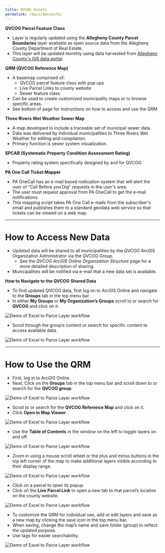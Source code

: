 ```yaml
---
title: QVCOG Assets
permalink: /docs/datainfo/
---
```

**QVCOG Parcel Feature Class**
*   Layer is regularly updated using the **Allegheny County Parcel Boundaries** layer available as open source data from the Allegheny County Department of Real Estate.
*   This layer will be updated monthly using data harvested from [Allegheny County's GIS data portal](http://openac.alcogis.opendata.arcgis.com/).

**QRM (QVCOG Reference Map)**
*   A basemap comprised of:
    -   QVCOG parcel feature class with pop ups
    -   Live Parcel Links to county website
    -   Sewer feature class
*   Can be used to create customized municipality maps or to browse specific areas.
*   See bottom of page for instructions on how to access and use the QRM

**Three Rivers Wet Weather Sewer Map**
*   A map developed to include a traceable set of municipal sewer data.
*   Data was delivered by individual municipalities to Three Rivers Wet Weather for editing and compilation.
*   Primary function is sewer system visualization.  

**SPCAR (Systematic Property Condition Assessment Rating)**
*   Property rating system specifically designed by and for QVCOG

**PA One Call Ticket Mapper**
*   PA OneCall has an e-mail based notiication system that will alert the user of "Call Before you Dig" requests in the user's area.
*   The user must request approval from PA OneCall to get the e-mail notifications.
*   This mapping script takes PA One Call e-mails from the subscriber's email and publishes them to a standard geodata web service so that tickets can be viewed on a web map.

***

# How to Access New Data

*   Updated data will be shared to all municipalities by the QVCOG ArcGIS Organization Administrator via the QVCOG Group.
    -   See the _QVCOG ArcGIS Online Organization Structure_ page for a more detailed description of sharing.
*   Municipalities will be notified via e-mail that a new data set is available.

**How to Navigate to the QVCOG Shared Data**

*	To find updated QVCOG data, first log on to ArcGIS Online and navigate to the **Groups** tab in the top menu bar.
*	In either **My Groups** or **My Organization’s Groups** scroll to or search for **QVCOG** and click on it.

![Demo of Excel to Parce Layer workflow]({{site.img_folder}}FindQVCOGGroup2.gif)

*	Scroll through the group’s content or search for specific content to access available data.

![Demo of Excel to Parce Layer workflow]({{site.img_folder}}QVCOGGroupData.gif)

***

#   How to Use the QRM

*   First, log in to ArcGIS Online
*	Next, Click on the **Groups** tab in the top menu bar and scroll down to or search for the **QVCOG group**.

![Demo of Excel to Parce Layer workflow]({{site.img_folder}}FindQVCOGGroup.gif)

*	Scroll to or search for the **QVCOG Reference Map** and click on it.
*	Click **Open in Map Viewer**

![Demo of Excel to Parce Layer workflow]({{site.img_folder}}SelectQRM.gif)

*	Use the **Table of Contents** in the window on the left to toggle layers on and off.

![Demo of Excel to Parce Layer workflow]({{site.img_folder}}LayerToggle.gif)

*	Zoom in using a mouse scroll wheel or the plus and minus buttons in the top left corner of the map to make additional layers visible according to their display range.

![Demo of Excel to Parce Layer workflow]({{site.img_folder}}ZoomforParcels.gif)

*	Click on a parcel to open its popup.
*	Click on the **Live Parcel Link** to open a new tab to that parcel’s location on the county website.

![Demo of Excel to Parce Layer workflow]({{site.img_folder}}ParcelPopUp.gif)

*	To customize the QRM for individual use, add or edit layers and save as a new map by clicking the save icon in the top menu bar. 
*	When saving, change the map’s name and save folder (group) to reflect the updated purpose.
*	Use tags for easier searchability.

![Demo of Excel to Parce Layer workflow]({{site.img_folder}}QRMCustomization.gif)
